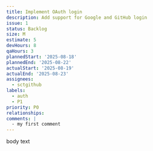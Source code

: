 ```yaml
---
title: Implement OAuth login
description: Add support for Google and GitHub login
issue: 1
status: Backlog
size: M
estimate: 5
devHours: 8
qaHours: 3
plannedStart: '2025-08-18'
plannedEnd: '2025-08-22'
actualStart: '2025-08-19'
actualEnd: '2025-08-23'
assignees:
  - sctgithub
labels:
  - auth
  - P1
priority: P0
relationships:
comments: |
  - my first comment
---
```


body text
